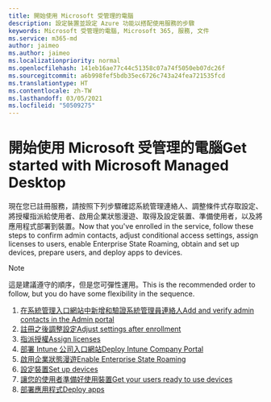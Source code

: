 ```yaml
---
title: 開始使用 Microsoft 受管理的電腦
description: 設定裝置並設定 Azure 功能以搭配使用服務的步驟
keywords: Microsoft 受管理的電腦, Microsoft 365, 服務, 文件
ms.service: m365-md
author: jaimeo
ms.author: jaimeo
ms.localizationpriority: normal
ms.openlocfilehash: 141eb16ae77c44c51358c07a74f5050eb07dc26f
ms.sourcegitcommit: a6b998fef5bdb35ec6726c743a24fea721535fcd
ms.translationtype: HT
ms.contentlocale: zh-TW
ms.lasthandoff: 03/05/2021
ms.locfileid: "50509275"
---
```

# <a name="get-started-with-microsoft-managed-desktop"></a><span data-ttu-id="3ac24-104">開始使用 Microsoft 受管理的電腦</span><span class="sxs-lookup"><span data-stu-id="3ac24-104">Get started with Microsoft Managed Desktop</span></span>

<span data-ttu-id="3ac24-105">現在您已註冊服務，請按照下列步驟確認系統管理連絡人、調整條件式存取設定、將授權指派給使用者、啟用企業狀態漫遊、取得及設定裝置、準備使用者，以及將應用程式部署到裝置。</span><span class="sxs-lookup"><span data-stu-id="3ac24-105">Now that you've enrolled in the service, follow these steps to confirm admin contacts, adjust conditional access settings, assign licenses to users, enable Enterprise State Roaming,  obtain and set up devices, prepare users, and deploy apps to devices.</span></span>

> [!NOTE]
> <span data-ttu-id="3ac24-106">這是建議遵守的順序，但是您可彈性運用。</span><span class="sxs-lookup"><span data-stu-id="3ac24-106">This is the recommended order to follow, but you do have some flexibility in the sequence.</span></span>

1. [<span data-ttu-id="3ac24-107">在系統管理入口網站中新增和驗證系統管理員連絡人</span><span class="sxs-lookup"><span data-stu-id="3ac24-107">Add and verify admin contacts in the Admin portal</span></span>](add-admin-contacts.md)
2. [<span data-ttu-id="3ac24-108">註冊之後調整設定</span><span class="sxs-lookup"><span data-stu-id="3ac24-108">Adjust settings after enrollment</span></span>](conditional-access.md)
3. [<span data-ttu-id="3ac24-109">指派授權</span><span class="sxs-lookup"><span data-stu-id="3ac24-109">Assign licenses</span></span>](assign-licenses.md)
4. [<span data-ttu-id="3ac24-110">部署 Intune 公司入口網站</span><span class="sxs-lookup"><span data-stu-id="3ac24-110">Deploy Intune Company Portal</span></span>](company-portal.md)
5. [<span data-ttu-id="3ac24-111">啟用企業狀態漫遊</span><span class="sxs-lookup"><span data-stu-id="3ac24-111">Enable Enterprise State Roaming</span></span>](enterprise-state-roaming.md)
6. [<span data-ttu-id="3ac24-112">設定裝置</span><span class="sxs-lookup"><span data-stu-id="3ac24-112">Set up devices</span></span>](set-up-devices.md)
7. [<span data-ttu-id="3ac24-113">讓您的使用者準備好使用裝置</span><span class="sxs-lookup"><span data-stu-id="3ac24-113">Get your users ready to use devices</span></span>](get-started-devices.md)
8. [<span data-ttu-id="3ac24-114">部署應用程式</span><span class="sxs-lookup"><span data-stu-id="3ac24-114">Deploy apps</span></span>](deploy-apps.md)

